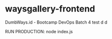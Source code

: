 # waysgallery-frontend
DumbWays.id - Bootcamp DevOps Batch 4
test d d

RUN PRODUCTION: node index.js
